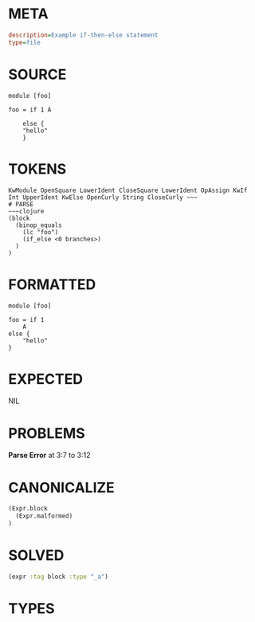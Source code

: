 # META
~~~ini
description=Example if-then-else statement
type=file
~~~
# SOURCE
~~~roc
module [foo]

foo = if 1 A

    else {
	"hello"
    }
~~~
# TOKENS
~~~text
KwModule OpenSquare LowerIdent CloseSquare LowerIdent OpAssign KwIf Int UpperIdent KwElse OpenCurly String CloseCurly ~~~
# PARSE
~~~clojure
(block
  (binop_equals
    (lc "foo")
    (if_else <0 branches>)
  )
)
~~~
# FORMATTED
~~~roc
module [foo]

foo = if 1
	A
else {
	"hello"
}
~~~
# EXPECTED
NIL
# PROBLEMS
**Parse Error**
at 3:7 to 3:12

# CANONICALIZE
~~~clojure
(Expr.block
  (Expr.malformed)
)
~~~
# SOLVED
~~~clojure
(expr :tag block :type "_a")
~~~
# TYPES
~~~roc
~~~
